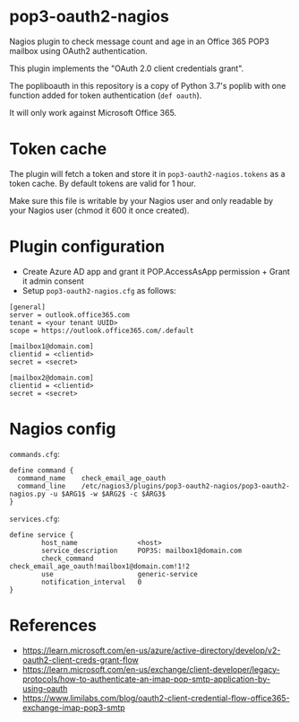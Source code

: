 # pop3-oauth2-nagios
Nagios plugin to check message count and age in an Office 365 POP3 mailbox using OAuth2 authentication.

This plugin implements the "OAuth 2.0 client credentials grant".

The popliboauth in this repository is a copy of Python 3.7's poplib with one function added for token authentication (`def oauth`).

It will only work against Microsoft Office 365.

# Token cache

The plugin will fetch a token and store it in `pop3-oauth2-nagios.tokens` as a token cache. By default tokens are valid for 1 hour.

Make sure this file is writable by your Nagios user and only readable by your Nagios user (chmod it 600 it once created).

# Plugin configuration

- Create Azure AD app and grant it POP.AccessAsApp permission + Grant it admin consent
- Setup `pop3-oauth2-nagios.cfg` as follows:

```
[general]
server = outlook.office365.com
tenant = <your tenant UUID>
scope = https://outlook.office365.com/.default

[mailbox1@domain.com]
clientid = <clientid>
secret = <secret>

[mailbox2@domain.com]
clientid = <clientid>
secret = <secret>
```

# Nagios config

`commands.cfg`:

```
define command {
  command_name    check_email_age_oauth
  command_line    /etc/nagios3/plugins/pop3-oauth2-nagios/pop3-oauth2-nagios.py -u $ARG1$ -w $ARG2$ -c $ARG3$
}
```

`services.cfg`:

```
define service {
        host_name               <host>
        service_description     POP3S: mailbox1@domain.com
        check_command           check_email_age_oauth!mailbox1@domain.com!1!2
        use                     generic-service
        notification_interval   0
}
```

# References

- https://learn.microsoft.com/en-us/azure/active-directory/develop/v2-oauth2-client-creds-grant-flow
- https://learn.microsoft.com/en-us/exchange/client-developer/legacy-protocols/how-to-authenticate-an-imap-pop-smtp-application-by-using-oauth
- https://www.limilabs.com/blog/oauth2-client-credential-flow-office365-exchange-imap-pop3-smtp
